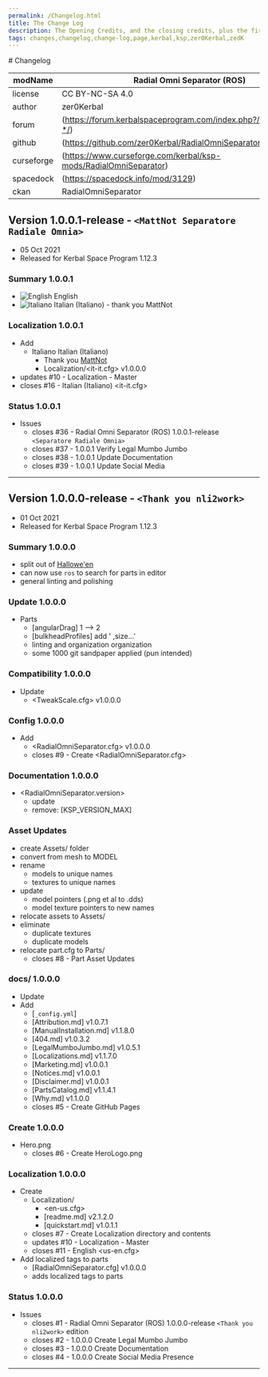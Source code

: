 ```yaml
---
permalink: /Changelog.html
title: The Change Log
description: The Opening Credits, and the closing credits, plus the first of two (or is three) end credit scenes
tags: changes,changelog,change-log,page,kerbal,ksp,zer0Kerbal,zedK
---
```

<!-- 
hdr-changelog.md v1.0.0.0
Radial Omni Separator (ROS)
created: 13 May 2022
updated:
CC BY-ND 4.0 by zer0Kerbal
--># Changelog  
  
| modName    | Radial Omni Separator (ROS)                                       |
| ---------- | ----------------------------------------------------------------- |
| license    | CC BY-NC-SA 4.0                                                   |
| author     | zer0Kerbal                                                        |
| forum      | (https://forum.kerbalspaceprogram.com/index.php?/topic/209926-*/) |
| github     | (https://github.com/zer0Kerbal/RadialOmniSeparator)               |
| curseforge | (https://www.curseforge.com/kerbal/ksp-mods/RadialOmniSeparator)  |
| spacedock  | (https://spacedock.info/mod/3129)                                 |
| ckan       | RadialOmniSeparator                                               |

## Version 1.0.0.1-release - `<MattNot Separatore Radiale Omnia>`

* 05 Oct 2021
* Released for Kerbal Space Program 1.12.3

### Summary 1.0.0.1

<ul>
  <li><img src="https://raw.githubusercontent.com/zer0Kerbal/zer0Kerbal/master/img/EN.png " alt="English" style="zoom:100%;" /> English</li>
  <li><img src="https://raw.githubusercontent.com/zer0Kerbal/zer0Kerbal/master/img/IT.png " alt="Italiano" style="zoom:100%;" /> Italian (Italiano) - thank you <a ref="https://github.com/MattNot"> MattNot</a></li>
</ul>

### Localization 1.0.0.1

* Add
  * Italiano Italian (Italiano)
    * Thank you [MattNot](https://github.com/MattNot)
    * Localization/<it-it.cfg> v1.0.0.0
* updates #10 - Localization - Master
* closes #16 - Italian (Italiano) <it-it.cfg>

### Status 1.0.0.1

* Issues
  * closes #36 - Radial Omni Separator (ROS) 1.0.0.1-release `<Separatore Radiale Omnia>`
  * closes #37 - 1.0.0.1 Verify Legal Mumbo Jumbo
  * closes #38 - 1.0.0.1 Update Documentation
  * closes #39 - 1.0.0.1 Update Social Media
---

## Version 1.0.0.0-release - `<Thank you nli2work>`

* 01 Oct 2021
* Released for Kerbal Space Program 1.12.3

### Summary 1.0.0.0

* split out of [Hallowe'en](https://forum.kerbalspaceprogram.com/index.php?/topic/205185-*/)
* can now use `ros` to search for parts in editor
* general linting and polishing

### Update 1.0.0.0

* Parts
  * [angularDrag] 1 --> 2
  * [bulkheadProfiles] add ' ,size...'
  * linting and organization organization
  * some 1000 git sandpaper applied (pun intended)

### Compatibility 1.0.0.0

* Update
  * <TweakScale.cfg> v1.0.0.0

### Config 1.0.0.0

* Add
  * <RadialOmniSeparator.cfg> v1.0.0.0
  * closes #9 - Create <RadialOmniSeparator.cfg>

### Documentation 1.0.0.0

* <RadialOmniSeparator.version>
  * update
  * remove: [KSP_VERSION_MAX]

### Asset Updates

* create Assets/ folder
* convert from mesh to MODEL
* rename
  * models to unique names
  * textures to unique names
* update
  * model pointers (.png et al to .dds)
  * model texture pointers to new names
* relocate assets to Assets/
* eliminate
  * duplicate textures
  * duplicate models
* relocate part.cfg to Parts/
  * closes #8 - Part Asset Updates

### docs/ 1.0.0.0

* Update
* Add
  * [`_config.yml`]
  * [Attribution.md] v1.0.7.1
  * [ManualInstallation.md] v1.1.8.0
  * [404.md] v1.0.3.2
  * [LegalMumboJumbo.md] v1.0.5.1
  * [Localizations.md] v1.1.7.0
  * [Marketing.md] v1.0.0.1
  * [Notices.md] v1.0.0.1
  * [Disclaimer.md] v1.0.0.1
  * [PartsCatalog.md] v1.1.4.1
  * [Why.md] v1.1.0.0
  * closes #5 - Create GitHub Pages

### Create 1.0.0.0

* Hero.png
  * closes #6 - Create HeroLogo.png

### Localization 1.0.0.0

* Create
  * Localization/
    * <en-us.cfg>
    * [readme.md] v2.1.2.0
    * [quickstart.md] v1.0.1.1
  * closes #7 - Create Localization directory and contents
  * updates #10 - Localization - Master
  * closes #11 - English <us-en.cfg>
* Add localized tags to parts
  * [RadialOmniSeparator.cfg] v1.0.0.0
  * adds localized tags to parts

### Status 1.0.0.0

* Issues
  * closes #1 - Radial Omni Separator (ROS) 1.0.0.0-release `<Thank you nli2work>` edition
  * closes #2 - 1.0.0.0 Create Legal Mumbo Jumbo
  * closes #3 - 1.0.0.0 Create Documentation
  * closes #4 - 1.0.0.0 Create Social Media Presence

---
